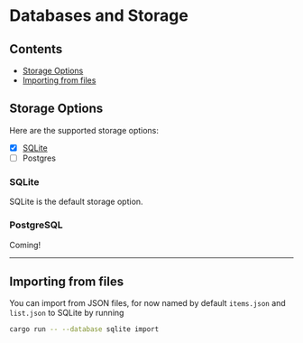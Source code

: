 # Databases and Storage

## Contents

- [Storage Options](#storage-options)
- [Importing from files](#importing-from-files)

## Storage Options

Here are the supported storage options:

- [x] [SQLite](#sqlite)
- [ ] Postgres

### SQLite

SQLite is the default storage option.

### PostgreSQL

Coming!

---
## Importing from files

You can import from JSON files, for now named by default `items.json` and `list.json`
to SQLite by running

```bash
cargo run -- --database sqlite import
```
